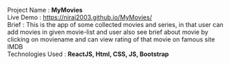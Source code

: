 Project Name : <b>MyMovies</b> <br>
Live Demo : https://niraj2003.github.io/MyMovies/ <br>
Brief : This is the app of some collected movies and series, in that user can add movies in given movie-list and user also see brief about movie by clicking on moviename and can view rating of that movie on famous site IMDB <br>
Technologies Used : <b> ReactJS, Html, CSS, JS, Bootstrap </b>
